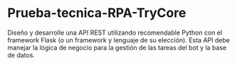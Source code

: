 # Prueba-tecnica-RPA-TryCore
Diseño y desarrolle una API REST utilizando recomendable Python con el framework Flask  (o un framework y lenguaje de su elección). Esta API debe manejar la lógica de negocio  para la gestión de las tareas del bot y la base de datos. 
